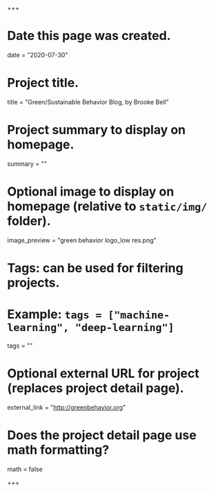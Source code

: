 +++
# Date this page was created.
date = "2020-07-30"

# Project title.
title = "Green/Sustainable Behavior Blog, by Brooke Bell"

# Project summary to display on homepage.
summary = ""

# Optional image to display on homepage (relative to `static/img/` folder).
image_preview = "green behavior logo_low res.png"

# Tags: can be used for filtering projects.
# Example: `tags = ["machine-learning", "deep-learning"]`
tags = ""

# Optional external URL for project (replaces project detail page).
external_link = "http://greenbehavior.org"

# Does the project detail page use math formatting?
math = false

+++
